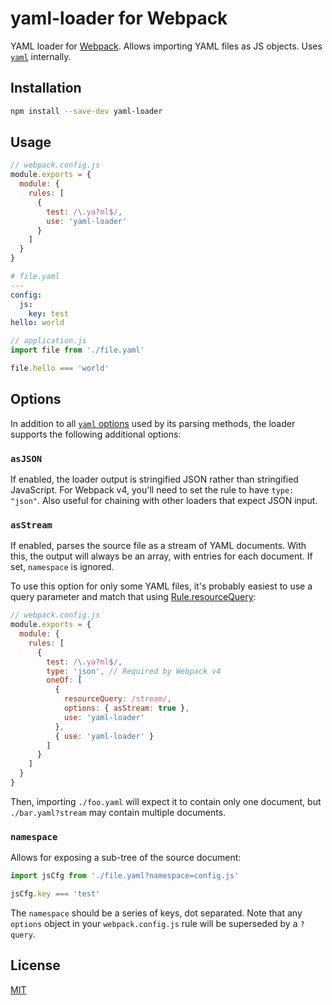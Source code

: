 # yaml-loader for Webpack

YAML loader for [Webpack](https://webpack.js.org/). Allows importing YAML files as JS objects. Uses [`yaml`](https://www.npmjs.com/package/yaml) internally.

## Installation

```sh
npm install --save-dev yaml-loader
```

## Usage

```js
// webpack.config.js
module.exports = {
  module: {
    rules: [
      {
        test: /\.ya?ml$/,
        use: 'yaml-loader'
      }
    ]
  }
}
```

```yaml
# file.yaml
---
config:
  js:
    key: test
hello: world
```

```js
// application.js
import file from './file.yaml'

file.hello === 'world'
```

## Options

In addition to all [`yaml` options](https://eemeli.org/yaml/#options) used by its parsing methods,
the loader supports the following additional options:

### `asJSON`

If enabled, the loader output is stringified JSON rather than stringified JavaScript. For Webpack v4, you'll need to set the rule to have `type: "json"`. Also useful for chaining with other loaders that expect JSON input.

### `asStream`

If enabled, parses the source file as a stream of YAML documents. With this, the output will always be an array, with entries for each document. If set, `namespace` is ignored.

To use this option for only some YAML files, it's probably easiest to use a query parameter and match that using [Rule.resourceQuery](https://webpack.js.org/configuration/module/#ruleresourcequery):

```js
// webpack.config.js
module.exports = {
  module: {
    rules: [
      {
        test: /\.ya?ml$/,
        type: 'json', // Required by Webpack v4
        oneOf: [
          {
            resourceQuery: /stream/,
            options: { asStream: true },
            use: 'yaml-loader'
          },
          { use: 'yaml-loader' }
        ]
      }
    ]
  }
}
```

Then, importing `./foo.yaml` will expect it to contain only one document, but `./bar.yaml?stream` may contain multiple documents.

### `namespace`

Allows for exposing a sub-tree of the source document:

```js
import jsCfg from './file.yaml?namespace=config.js'

jsCfg.key === 'test'
```

The `namespace` should be a series of keys, dot separated. Note that any `options` object in your `webpack.config.js` rule will be superseded by a `?query`.

## License

[MIT](http://www.opensource.org/licenses/mit-license.php)
